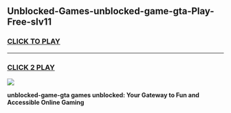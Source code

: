 
## Unblocked-Games-unblocked-game-gta-Play-Free-slv11
<h3>
<a href="https://premium76.site?title=unblocked-game-gta&ref=10A">CLICK TO PLAY</a></h3>
<hr>

<h3>
<a href="https://premium76.site?title=unblocked-game-gta&ref=10A">CLICK 2 PLAY</a>
  
</h3>

<a href="https://premium76.site?title=unblocked-game-gta&ref=10A"><img src="https://clearcache.store/games.png"></a>


**unblocked-game-gta games unblocked: Your Gateway to Fun and Accessible Online Gaming**
